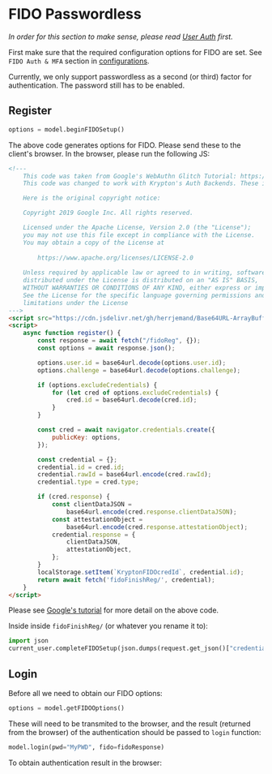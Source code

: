 # FIDO Passwordless

*In order for this section to make sense, please read [User Auth](README-USER-AUTH.md) first.*

First make sure that the required configuration options for FIDO are set. See `FIDO Auth & MFA` section in [configurations](README-CONFIGS.md).

Currently, we only support passwordless as a second (or third) factor for authentication. The password still has to be enabled.

## Register

```python
options = model.beginFIDOSetup()
```

The above code generates options for FIDO. Please send these to the client's browser. In the browser, please run the following JS:

```html
<!---
    This code was taken from Google's WebAuthn Glitch Tutorial: https://glitch.com/edit/#!/webauthn-codelab-start?path=README.md%3A1%3A0
    This code was changed to work with Krypton's Auth Backends. These include changing auth URLs, loading JSON data.

    Here is the original copyright notice:

    Copyright 2019 Google Inc. All rights reserved.

    Licensed under the Apache License, Version 2.0 (the "License");
    you may not use this file except in compliance with the License.
    You may obtain a copy of the License at
    
        https://www.apache.org/licenses/LICENSE-2.0
    
    Unless required by applicable law or agreed to in writing, software
    distributed under the License is distributed on an "AS IS" BASIS,
    WITHOUT WARRANTIES OR CONDITIONS OF ANY KIND, either express or implied.
    See the License for the specific language governing permissions and
    limitations under the License
--->
<script src="https://cdn.jsdelivr.net/gh/herrjemand/Base64URL-ArrayBuffer@latest/lib/base64url-arraybuffer.js"></script>
<script>
    async function register() {
        const response = await fetch("/fidoReg", {});
        const options = await response.json();

        options.user.id = base64url.decode(options.user.id);
        options.challenge = base64url.decode(options.challenge);

        if (options.excludeCredentials) {
            for (let cred of options.excludeCredentials) {
                cred.id = base64url.decode(cred.id);
            }
        }

        const cred = await navigator.credentials.create({
            publicKey: options,
        });

        const credential = {};
        credential.id = cred.id;
        credential.rawId = base64url.encode(cred.rawId);
        credential.type = cred.type;

        if (cred.response) {
            const clientDataJSON =
                base64url.encode(cred.response.clientDataJSON);
            const attestationObject =
                base64url.encode(cred.response.attestationObject);
            credential.response = {
                clientDataJSON,
                attestationObject,
            };
        }
        localStorage.setItem(`KryptonFIDOcredId`, credential.id);
        return await fetch('fidoFinishReg/', credential);
    }
</script>
```

Please see [Google's tutorial](https://developers.google.com/codelabs/webauthn-reauth) for more detail on the above code.

Inside inside `fidoFinishReg/` (or whatever you rename it to):

```python
import json
current_user.completeFIDOSetup(json.dumps(request.get_json()["credentials"])) # Of course, depending on your web framework this will differ
```

## Login

Before all we need to obtain our FIDO options:

```python
options = model.getFIDOOptions()
```

These will need to be transmited to the browser, and the result (returned from the browser) of the authentication should be passed to `login` function:

```python
model.login(pwd="MyPWD", fido=fidoResponse)
```

To obtain authentication result in the browser:

```html
```
